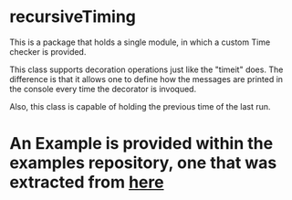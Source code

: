 # recursiveTiming

This is a package that holds a single module, in which a custom Time checker is provided.

This class supports decoration operations just like the "timeit" does. The difference is that it allows 
one to define how the messages are printed in the console every time the decorator is invoqued.

Also, this class is capable of holding the previous time of the last run.


# An Example is provided within the examples repository, one that was extracted from [here](https://github.com/PhilipeRLeal/gpu-python-tutorial)
